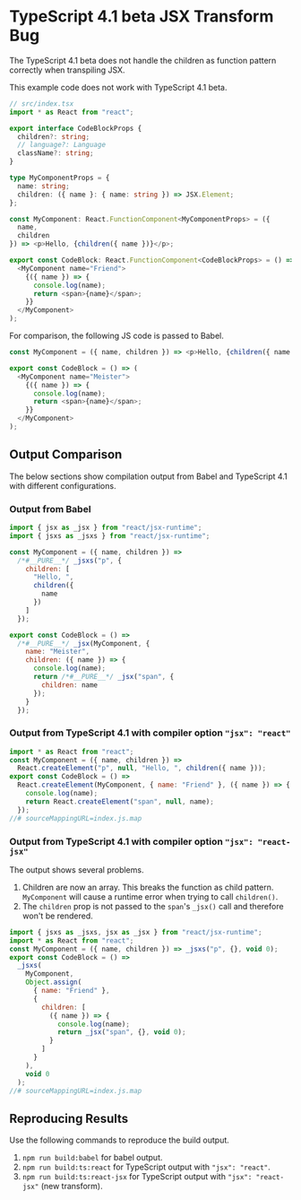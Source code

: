 # TypeScript 4.1 beta JSX Transform Bug

The TypeScript 4.1 beta does not handle the children as function pattern
correctly when transpiling JSX.

This example code does not work with TypeScript 4.1 beta.

```ts
// src/index.tsx
import * as React from "react";

export interface CodeBlockProps {
  children?: string;
  // language?: Language
  className?: string;
}

type MyComponentProps = {
  name: string;
  children: ({ name }: { name: string }) => JSX.Element;
};

const MyComponent: React.FunctionComponent<MyComponentProps> = ({
  name,
  children
}) => <p>Hello, {children({ name })}</p>;

export const CodeBlock: React.FunctionComponent<CodeBlockProps> = () => (
  <MyComponent name="Friend">
    {({ name }) => {
      console.log(name);
      return <span>{name}</span>;
    }}
  </MyComponent>
);
```

For comparison, the following JS code is passed to Babel.

```js
const MyComponent = ({ name, children }) => <p>Hello, {children({ name })}</p>;

export const CodeBlock = () => (
  <MyComponent name="Meister">
    {({ name }) => {
      console.log(name);
      return <span>{name}</span>;
    }}
  </MyComponent>
);
```

## Output Comparison

The below sections show compilation output from Babel and TypeScript 4.1 with
different configurations.

### Output from Babel

```js
import { jsx as _jsx } from "react/jsx-runtime";
import { jsxs as _jsxs } from "react/jsx-runtime";

const MyComponent = ({ name, children }) =>
  /*#__PURE__*/ _jsxs("p", {
    children: [
      "Hello, ",
      children({
        name
      })
    ]
  });

export const CodeBlock = () =>
  /*#__PURE__*/ _jsx(MyComponent, {
    name: "Meister",
    children: ({ name }) => {
      console.log(name);
      return /*#__PURE__*/ _jsx("span", {
        children: name
      });
    }
  });
```

### Output from TypeScript 4.1 with compiler option `"jsx": "react"`

```js
import * as React from "react";
const MyComponent = ({ name, children }) =>
  React.createElement("p", null, "Hello, ", children({ name }));
export const CodeBlock = () =>
  React.createElement(MyComponent, { name: "Friend" }, ({ name }) => {
    console.log(name);
    return React.createElement("span", null, name);
  });
//# sourceMappingURL=index.js.map
```

### Output from TypeScript 4.1 with compiler option `"jsx": "react-jsx"`

The output shows several problems.

1. Children are now an array. This breaks the function as child pattern.
   `MyComponent` will cause a runtime error when trying to call `children()`.
2. The `children` prop is not passed to the `span`'s `_jsx()` call and therefore
   won't be rendered.

```js
import { jsxs as _jsxs, jsx as _jsx } from "react/jsx-runtime";
import * as React from "react";
const MyComponent = ({ name, children }) => _jsxs("p", {}, void 0);
export const CodeBlock = () =>
  _jsxs(
    MyComponent,
    Object.assign(
      { name: "Friend" },
      {
        children: [
          ({ name }) => {
            console.log(name);
            return _jsx("span", {}, void 0);
          }
        ]
      }
    ),
    void 0
  );
//# sourceMappingURL=index.js.map
```

## Reproducing Results

Use the following commands to reproduce the build output.

1. `npm run build:babel` for babel output.
2. `npm run build:ts:react` for TypeScript output with `"jsx": "react"`.
3. `npm run build:ts:react-jsx` for TypeScript output with `"jsx": "react-jsx"`
   (new transform).
